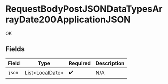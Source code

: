 # RequestBodyPostJSONDataTypesArrayDate200ApplicationJSON

OK


## Fields

| Field                                                                                 | Type                                                                                  | Required                                                                              | Description                                                                           |
| ------------------------------------------------------------------------------------- | ------------------------------------------------------------------------------------- | ------------------------------------------------------------------------------------- | ------------------------------------------------------------------------------------- |
| `json`                                                                                | List<[LocalDate](https://docs.oracle.com/javase/8/docs/api/java/time/LocalDate.html)> | :heavy_check_mark:                                                                    | N/A                                                                                   |